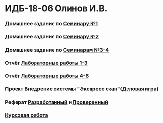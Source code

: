 # ИДБ-18-06 Олинов И.В. 
### Домашнее задание по **[Семинару №1](https://github.com/stankin/design-part-1/wiki/sem1)**
### Домашнее задание по **[Семинару №2](https://github.com/stankin/design-part-1/wiki/sem2)**
### Домашнее задание по **[Семинарам №3-4](https://github.com/fireru277/fireru277.github.io/wiki)**
### Отчёт [Лабораторные работы 1-3](https://github.com/lbbttujj/lbbttujj.github.io/wiki/Лабораторные-работы-1,-2,-3)
### Отчёт [Лабораторные работы 4-6](https://github.com/fireru277/fireru277.github.io/wiki/%D0%9E%D1%82%D1%87%D0%B5%D1%82-%D0%BF%D0%BE-%D0%BB%D0%B0%D0%B1%D0%BE%D1%80%D0%B0%D1%82%D0%BE%D1%80%D0%BD%D1%8B%D0%BC-%D1%80%D0%B0%D0%B1%D0%BE%D1%82%D0%B0%D0%BC-4-6)
### Проект Внедрение системы "Экспресс скан"(**[Деловая игра](https://github.com/Amina108/Amina108.github.io/wiki)**)
### Реферат **[Разработанный](https://github.com/stankin/design-part-1/wiki/exam16-1)** и **[Проверенный](https://github.com/stankin/design-part-1/wiki/02-1)**
### **[Курсовая работа](https://github.com/lbbttujj/lbbttujj.github.io/wiki/Курсовая_работа)**
